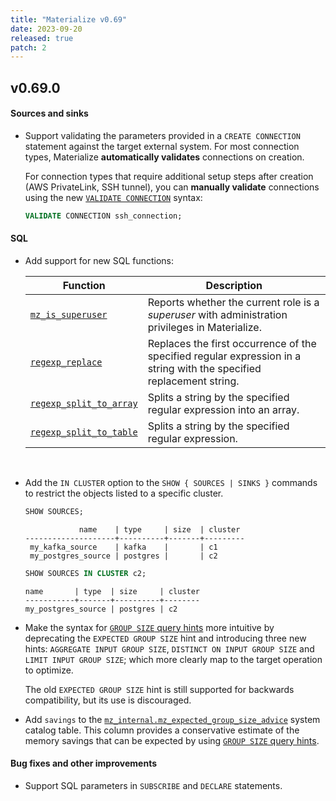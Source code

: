 ```yaml
---
title: "Materialize v0.69"
date: 2023-09-20
released: true
patch: 2
---
```


## v0.69.0

#### Sources and sinks

[//]: # "NOTE(morsapaes) This feature was released in v0.59 behind a feature
flag. The flag was raised in v0.69 — so mentioning it here."

* Support validating the parameters provided in a `CREATE CONNECTION` statement
  against the target external system. For most connection types,
  Materialize **automatically validates** connections on creation.

  For connection types that require additional setup steps after creation
  (AWS PrivateLink, SSH tunnel), you can **manually validate** connections
  using the new [`VALIDATE CONNECTION`](https://materialize.com/docs/sql/validate-connection/)
  syntax:

   ```sql
   VALIDATE CONNECTION ssh_connection;
   ```

#### SQL

* Add support for new SQL functions:

  | Function                                                           | Description                                                 |
  | ------------------------------------------------------------------ | ----------------------------------------------------------- |
  | [`mz_is_superuser`](/sql/functions/#access-privilege-inquiry-func) |  Reports whether the current role is a _superuser_ with administration privileges in Materialize. |
  | [`regexp_replace`](/sql/functions/#string-func) | Replaces the first occurrence of the specified regular expression in a string with the specified replacement string.    |
  | [`regexp_split_to_array`](/sql/functions/#string-func)      | Splits a string by the specified regular expression into an array. |
  | [`regexp_split_to_table`](/sql/functions/#table-func)       | Splits a string by the specified regular expression.               |

<br>

* Add the `IN CLUSTER` option to the `SHOW { SOURCES | SINKS }` commands to
  restrict the objects listed to a specific cluster.

  ```sql
  SHOW SOURCES;
  ```
  ```nofmt
              name    | type     | size  | cluster
  --------------------+----------+-------+---------
   my_kafka_source    | kafka    |       | c1
   my_postgres_source | postgres |       | c2
  ```

  ```sql
  SHOW SOURCES IN CLUSTER c2;
  ```
  ```nofmt
  name       | type  | size     | cluster
  -----------+-------+----------+--------
  my_postgres_source | postgres | c2
  ```

* Make the syntax for [`GROUP SIZE` query hints](/transform-data/optimization/#query-hints)
  more intuitive by deprecating the `EXPECTED GROUP SIZE` hint and introducing
  three new hints: `AGGREGATE INPUT GROUP SIZE`, `DISTINCT ON INPUT GROUP SIZE`
  and `LIMIT INPUT GROUP SIZE`; which more clearly map to the target operation
  to optimize.

  The old `EXPECTED GROUP SIZE` hint is still supported for backwards
  compatibility, but its use is discouraged.

* Add `savings` to the [`mz_internal.mz_expected_group_size_advice`](/sql/system-catalog/mz_internal/#mz_expected_group_size_advice)
  system catalog table. This column provides a conservative estimate of the memory
  savings that can be expected by using [`GROUP SIZE` query hints](/transform-data/optimization/#query-hints).

#### Bug fixes and other improvements

* Support SQL parameters in `SUBSCRIBE` and `DECLARE` statements.
